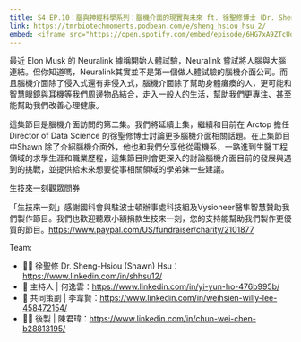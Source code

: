 ```yaml
---
title: S4 EP.10：腦與神經科學系列：腦機介面的現實與未來 ft. 徐聖修博士（Dr. Sheng-Hsiou (Shawn) Hsu）(2/2) 🎧
link: https://tmrbiotechmoments.podbean.com/e/sheng_hsiou_hsu_2/
embed: <iframe src="https://open.spotify.com/embed/episode/6HG7xA9ZTcUqYnqP9a1NNM?utm_source=generator" width="100%" height="232" frameborder="0" allowtransparency="true" allow="encrypted-media"></iframe>
---
```


最近 Elon Musk 的 Neuralink 據稱開始人體試驗，Neuralink 嘗試將人腦與大腦連結。但你知道嗎，Neuralink其實並不是第一個做人體試驗的腦機介面公司。而且腦機介面除了侵入式還有非侵入式，腦機介面除了幫助身體癱瘓的人，更可能和智慧眼鏡與耳機等我們周邊物品結合，走入一般人的生活，幫助我們更專注、甚至能幫助我們改善心理健康。

這集節目是腦機介面訪問的第二集。我們將延續上集，繼續和目前在 Arctop 擔任 Director of Data Science 的徐聖修博士討論更多腦機介面相關話題。在上集節目中Shawn 除了介紹腦機介面外，他也和我們分享他從電機系，一路進到生醫工程領域的求學生涯和職業歷程，這集節目則會更深入的討論腦機介面目前的發展與遇到的挑戰，並提供給未來想要從事相關領域的學弟妹一些建議。

[生技來一刻觀眾問券](https://forms.gle/1fNKfAGTCF2vyh8Y8)

「生技來一刻」感謝國科會與駐波士頓辦事處科技組及Vysioneer醫隼智慧贊助我們製作節目。我們也歡迎聽眾小額捐款生技來一刻，您的支持能幫助我們製作更優質的節目。<https://www.paypal.com/US/fundraiser/charity/2101877>

Team:

- 🧑‍💻 徐聖修 Dr. Sheng-Hsiou (Shawn) Hsu：<https://www.linkedin.com/in/shhsu12/>
- 🎤 主持人 | 何逸雲：<https://www.linkedin.com/in/yi-yun-ho-476b995b/>
- 🎤 共同策劃 | 李韋賢：<https://www.linkedin.com/in/weihsien-willy-lee-458472154/>
- 👩‍💻 後製 | 陳君瑋：<https://www.linkedin.com/in/chun-wei-chen-b28813195/>
